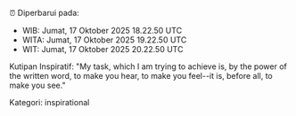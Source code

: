 ⏰ Diperbarui pada:
- WIB: Jumat, 17 Oktober 2025 18.22.50 UTC
- WITA: Jumat, 17 Oktober 2025 19.22.50 UTC
- WIT: Jumat, 17 Oktober 2025 20.22.50 UTC

Kutipan Inspiratif:
"My task, which I am trying to achieve is, by the power of the written word, to make you hear, to make you feel--it is, before all, to make you see."


Kategori: inspirational

